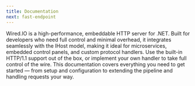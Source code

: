 ```yaml
---
title: Documentation
next: fast-endpoint
---
```


Wired.IO is a high-performance, embeddable HTTP server for .NET. Built for developers who need full control and minimal overhead, it integrates seamlessly with the IHost model, making it ideal for microservices, embedded control panels, and custom protocol handlers. Use the built-in HTTP/1.1 support out of the box, or implement your own handler to take full control of the wire. This documentation covers everything you need to get started — from setup and configuration to extending the pipeline and handling requests your way.

